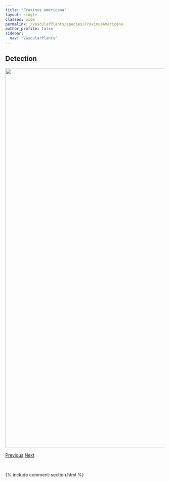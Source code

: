 ```yaml
---
title: "Fraxinus americana"
layout: single
classes: wide
permalink: /VascularPlants/species/FraxinusAmericana
author_profile: false
sidebar:
  nav: "VascularPlants"
---
```


<h2>Detection</h2>

<a href="https://drive.google.com/uc?export=view&id=1neLWJpPZfyNHQMpH7hT4vqA6gnwKmUIG">
<img src="https://drive.google.com/uc?export=view&id=1neLWJpPZfyNHQMpH7hT4vqA6gnwKmUIG" height = "1200" width = "800">
</a>


<a href="/DevelopmentWebsite/VascularPlants/species/Fraxinus" class="pagination--pager" title="Fraxinus">Previous</a> <a href="/DevelopmentWebsite/VascularPlants/species/FraxinusPennsylvanica" class="pagination--pager" title="Fraxinus pennsylvanica">Next</a>

<p>&nbsp;</p>

{% include comment-section.html %}
